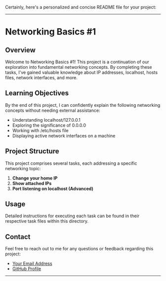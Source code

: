 Certainly, here's a personalized and concise README file for your project:

---

# Networking Basics #1 

## Overview
Welcome to Networking Basics #1! This project is a continuation of our exploration into fundamental networking concepts. By completing these tasks, I've gained valuable knowledge about IP addresses, localhost, hosts files, network interfaces, and more.


## Learning Objectives
By the end of this project, I can confidently explain the following networking concepts without needing external assistance:

- Understanding localhost/127.0.0.1
- Exploring the significance of 0.0.0.0
- Working with /etc/hosts file
- Displaying active network interfaces on a machine

## Project Structure
This project comprises several tasks, each addressing a specific networking topic:

1. **Change your home IP**
2. **Show attached IPs**
3. **Port listening on localhost (Advanced)**


## Usage
Detailed instructions for executing each task can be found in their respective task files within this directory.

## Contact
Feel free to reach out to me for any questions or feedback regarding this project:
- [Your Email Address](mailto:ankigilbertokosso.com)
- [GitHub Profile](https://github.com/AnkiGilbertOkosso)

---


